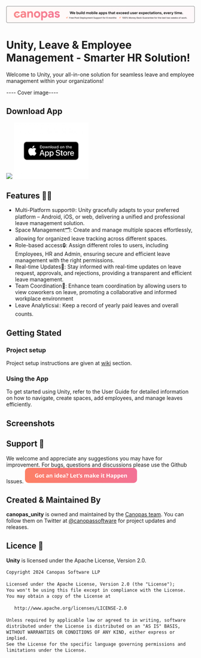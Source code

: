 <p align="center"> <a href="https://canopas.com/contact"><img src="./cta/cta_banner.png"></a></p>

# Unity, Leave & Employee Management - Smarter HR Solution!

Welcome to Unity, your all-in-one solution for seamless leave and employee management within your organizations!

---- Cover image----

## Download App
<img src="./cta/play_store .png" width="200"></img> <img src="./cta/app-store.jpeg" width="200"></img></a>

## Features 🌟🌟

- Multi-Platform support🌐: Unity gracefully adapts to your preferred platform – Android, iOS, or web, delivering a unified and professional leave management solution.
- Space Management🗂️: Create and manage multiple spaces effortlessly, allowing for organized leave tracking across different spaces.
- Role-based access🔒: Assign different roles to users, including Employees, HR and Admin, ensuring secure and efficient leave management with the right permissions.
- Real-time Updates🚀: Stay informed with real-time updates on leave request, approvals, and rejections, providing a transparent and efficient leave management.
- Team Coordination👥: Enhance team coordination by allowing users to view coworkers on leave, promoting a collaborative and informed workplace environment
- Leave Analytics📊: Keep a record of yearly paid leaves and overall counts.

## Getting Stated

### Project setup

Project setup instructions are given at [wiki]() section.

### Using the App

To get started using Unity, refer to the User Guide for detailed information on how to navigate, create spaces, add employees, and manage leaves efficiently.

## Screenshots


## Support 🤝

We welcome and appreciate any suggestions you may have for improvement. For bugs, questions and discussions please use the Github Issues.
<a href="https://canopas.com/contact"><img src="./cta/cta_btn.png" width=300></a>

##  Created & Maintained By
**canopas_unity** is owned and maintained by the [Canopas team](https://canopas.com/).
You can follow them on Twitter at [@canopassoftware](https://twitter.com/canopassoftware) for
project updates and releases.

## Licence  📄
**Unity** is licensed under the Apache License, Version 2.0.

```
Copyright 2024 Canopas Software LLP

Licensed under the Apache License, Version 2.0 (the "License");
You won't be using this file except in compliance with the License.
You may obtain a copy of the License at

   http://www.apache.org/licenses/LICENSE-2.0

Unless required by applicable law or agreed to in writing, software
distributed under the License is distributed on an "AS IS" BASIS,
WITHOUT WARRANTIES OR CONDITIONS OF ANY KIND, either express or implied.
See the License for the specific language governing permissions and
limitations under the License.
```

